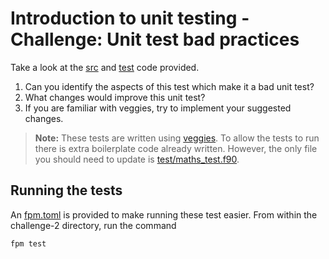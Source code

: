 # Introduction to unit testing - Challenge: Unit test bad practices

Take a look at the [src](./src/maths.f90) and [test](./test/maths_test.f90) code provided. 

1. Can you identify the aspects of this test which make it a bad unit test?
2. What changes would improve this unit test?
3. If you are familiar with veggies, try to implement your suggested changes.

> **Note:** These tests are written using [veggies](https://gitlab.com/everythingfunctional/veggies). To allow the tests to run there is extra boilerplate code already written. However, the only file you should need to update is [test/maths_test.f90](./test/maths_test.f90).

## Running the tests

An [fpm.toml](./fpm.toml) is provided to make running these test easier. From within the challenge-2 directory, run the command

```sh
fpm test
```
